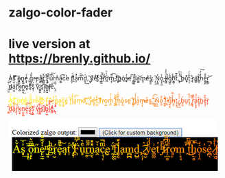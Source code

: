 # zalgo-color-fader
# live version at https://brenly.github.io/

A̮̍sͨ̀ͣ ͒ͬ͂͠o̴͖̣̼n͎͉͈̓é͔̟́ ̲̖g̱̣̎̑̓r̶ea͖ͪţ͔̟̄̌ ͋̚҉F͎̯̆͐̚u̽͆͠rͥnͨâ͕̳͡ċ̃ͭe f̭͎̚ḽ̛ͣa̤̗ͣ̽m͌̋̚d̯̝̍͢,̑ ͖̞̔y̸ͯeͩt͚ͯͤ̆ ̴̮̠̐f̵̼̼̫̒̅r̛̜͂̐ơ̪ͪ̔ͪm͔̩̋̅͡ ͟t̄͑҉̝͓ḩ͚o̍͢s̵͔̀̍e ̟̺̲̃͠f͍̭̰̒l͔a̮̻͝m͍̤e̸ͬs̬͈̯̊.̷͎ ͕̹̗ͫN͎̖͇̒o̧͎͈̤̍̀ ͕l̶̥͚̈́̓̓ǐ̷͙̉g͂̾͏̪̮h̯͇̩ͣ͜t͛̅̚,̝̝ͣ̔ͪ ̺͊ͩ̈b͏̠u͓͓ͬ̀͒t̜͕̃ͣ̓ ̷̼̐r̹̣a̳̼͞t̻̫ͤ̕h̔̇̒͠e͚͍̪̐̐r͙̳̘͝ ̥̤͈̇͋d̴̺͛á̜͚͋ͨȑ̥ͤk̴̖̻ͮ̄̂n͔̻̯̿͟e͙͎s͔̀ͨ͒͝s̥̩̈́ ̋ͭ̉v̹͂i͖͍͚̋ͯs͓͐̌̋ȉ͉̞̫ͬb̶̤̺͖̂̄͒l̸̙̝e̽͞.̘̯ͩ̋

<span style="color:rgb(255, 252, 0);">Ḁ͇̰̄ͥ̅</span><span style="color:rgb(255, 249, 0);">s͓̟͊̀</span><span style="color:rgb(255, 246, 0);"> ̨͓̣ͥ͊̌</span><span style="color:rgb(255, 244, 0);">o</span><span style="color:rgb(255, 241, 0);">ń̇҉͖̬</span><span style="color:rgb(255, 238, 0);">e̝̬̜̐</span><span style="color:rgb(255, 235, 0);"> ̠̖ͬͯ</span><span style="color:rgb(255, 232, 0);">g̹̲̥͋̈ͪ</span><span style="color:rgb(255, 229, 0);">r</span><span style="color:rgb(255, 226, 0);">e̒̌͘</span><span style="color:rgb(255, 223, 0);">ǎ̾҉̱</span><span style="color:rgb(255, 221, 0);">t͍̆͋</span><span style="color:rgb(255, 218, 0);"> ̬</span><span style="color:rgb(255, 215, 0);">F̩̮̘̑</span><span style="color:rgb(255, 212, 0);">uͮ̌</span><span style="color:rgb(255, 209, 0);">r̜̔͐</span><span style="color:rgb(255, 206, 0);">n͇ͪ̎</span><span style="color:rgb(255, 203, 0);">a͙̰͈͘</span><span style="color:rgb(255, 201, 0);">c̡̘͇͒</span><span style="color:rgb(255, 198, 0);">ē͍͚</span><span style="color:rgb(255, 195, 0);"> ̅ͧ</span><span style="color:rgb(255, 192, 0);">f̼ͅ</span><span style="color:rgb(255, 189, 0);">l͎͛͗́̚</span><span style="color:rgb(255, 186, 0);">a̪͑̋͠</span><span style="color:rgb(255, 183, 0);">m̴̮</span><span style="color:rgb(255, 181, 0);">dͥ</span><span style="color:rgb(255, 178, 0);">,̣͙̈̇ͣ</span><span style="color:rgb(255, 175, 0);"> ̄ͩ͗͏͍</span><span style="color:rgb(255, 172, 0);">ỳ̴̯͐</span><span style="color:rgb(255, 169, 0);">e̪̥̤ͣ͜</span><span style="color:rgb(255, 166, 0);">t̩͚̽ͮͅ</span><span style="color:rgb(255, 163, 0);"> ̸̹͆</span><span style="color:rgb(255, 160, 0);">fͬ͌</span><span style="color:rgb(255, 158, 0);">r̷̩</span><span style="color:rgb(255, 155, 0);">o̗̮̲</span><span style="color:rgb(255, 152, 0);">m̯̺̾ͨ̚</span><span style="color:rgb(255, 149, 0);"> ̬̫̲͊̋ͦ</span><span style="color:rgb(255, 146, 0);">t̞̳͂ͪ</span><span style="color:rgb(255, 143, 0);">h̘͉͌͆̓</span><span style="color:rgb(255, 140, 0);">o̥͖̓</span><span style="color:rgb(255, 138, 0);">s͏</span><span style="color:rgb(255, 135, 0);">e̪͘</span><span style="color:rgb(255, 132, 0);"> ̢̙͔͋</span><span style="color:rgb(255, 129, 0);">f͓̻</span><span style="color:rgb(255, 126, 0);">l̳̓̽́</span><span style="color:rgb(255, 123, 0);">ạ̡̈́</span><span style="color:rgb(255, 120, 0);">m̶̙͕͎</span><span style="color:rgb(255, 117, 0);">ē̷̃</span><span style="color:rgb(255, 115, 0);">s͖͉͘</span><span style="color:rgb(255, 112, 0);">.͍̱͊̈́͡</span><span style="color:rgb(255, 109, 0);"> ̴̰͚̳</span><span style="color:rgb(255, 106, 0);">N͎̖̰̆</span><span style="color:rgb(255, 103, 0);">o̯̰̓̐</span><span style="color:rgb(255, 100, 0);"> ͈͖̟ͣͪ</span><span style="color:rgb(255, 97, 0);">l͎ͦ̇͆̕</span><span style="color:rgb(255, 95, 0);">ī͏͙͇</span><span style="color:rgb(255, 92, 0);">g̠̯̭̎̒̚</span><span style="color:rgb(255, 89, 0);">h̵̤̭́̉̿ͅ</span><span style="color:rgb(255, 86, 0);">t̯͙̯͢</span><span style="color:rgb(255, 83, 0);">,̷̞̱̠̈́ͮ̆</span><span style="color:rgb(255, 80, 0);"> ̡</span><span style="color:rgb(255, 77, 0);">b̙̱̫ͮ</span><span style="color:rgb(255, 74, 0);">u̝</span><span style="color:rgb(255, 72, 0);">t̞͕́ͩ͂</span><span style="color:rgb(255, 69, 0);"> ̟̻̈͌̅</span><span style="color:rgb(255, 66, 0);">r͕̣̬ͯ̋̐͟</span><span style="color:rgb(255, 63, 0);">a̢͙̥̟ͦͨ̓</span><span style="color:rgb(255, 60, 0);">t̬̘̖̆ͬ</span><span style="color:rgb(255, 57, 0);">h͚</span><span style="color:rgb(255, 54, 0);">e̞̩̩͛̏͂͘</span><span style="color:rgb(255, 52, 0);">ṛ͙̦̇</span><span style="color:rgb(255, 49, 0);"> ̖̳͆ͥ</span><span style="color:rgb(255, 46, 0);">d͕</span><span style="color:rgb(255, 43, 0);">ȁ̢͗ͫ</span><span style="color:rgb(255, 40, 0);">r̭̖̖ͯ̒</span><span style="color:rgb(255, 37, 0);">k͏̮̮̠</span><span style="color:rgb(255, 34, 0);">ņ̺̖̻</span><span style="color:rgb(255, 32, 0);">e̩̭ͥ̆͠</span><span style="color:rgb(255, 29, 0);">s̭̫͜</span><span style="color:rgb(255, 26, 0);">ș̭̺͊</span><span style="color:rgb(255, 23, 0);"> ̆ͥ</span><span style="color:rgb(255, 20, 0);">v̹̮͗͞</span><span style="color:rgb(255, 17, 0);">i̶̲͓͇͛̋</span><span style="color:rgb(255, 14, 0);">s̮ͦ</span><span style="color:rgb(255, 11, 0);">ī̥̏</span><span style="color:rgb(255, 9, 0);">b̼͎͖ͫ</span><span style="color:rgb(255, 6, 0);">l̫ͦ̌̃͝</span><span style="color:rgb(255, 3, 0);">e͇ͩ͜</span><span style="color:rgb(255, 0, 0);">.̙͓͋ͣͅ</span>

![sample image](https://github.com/brenly/zalgo-color-fader/blob/master/ZALGOSAMPLE.png)
